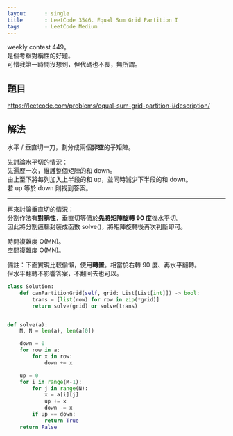 ```yaml
---
layout      : single
title       : LeetCode 3546. Equal Sum Grid Partition I
tags        : LeetCode Medium
---
```

weekly contest 449。  
是個考察對稱性的好題。  
可惜我第一時間沒想到，但代碼也不長，無所謂。  

## 題目

<https://leetcode.com/problems/equal-sum-grid-partition-i/description/>

## 解法

水平 / 垂直切一刀，劃分成兩個**非空**的子矩陣。  

先討論水平切的情況：  
先遍歷一次，維護整個矩陣的和 down。  
由上至下將每列加入上半段的和 up，並同時減少下半段的和 down。  
若 up 等於 down 則找到答案。  

---

再來討論垂直切的情況：  
分割作法有**對稱性**，垂直切等價於**先將矩陣旋轉 90 度**後水平切。  
因此將分割邏輯封裝成函數 solve()，將矩陣旋轉後再次判斷即可。  

時間複雜度 O(MN)。  
空間複雜度 O(MN)。  

備註：下面實現比較偷懶，使用**轉置**。相當於右轉 90 度、再水平翻轉。  
但水平翻轉不影響答案，不翻回去也可以。  

```python
class Solution:
    def canPartitionGrid(self, grid: List[List[int]]) -> bool:
        trans = [list(row) for row in zip(*grid)]
        return solve(grid) or solve(trans)


def solve(a):
    M, N = len(a), len(a[0])

    down = 0
    for row in a:
        for x in row:
            down += x

    up = 0
    for i in range(M-1):
        for j in range(N):
            x = a[i][j]
            up += x
            down -= x
        if up == down:
            return True
    return False
```
